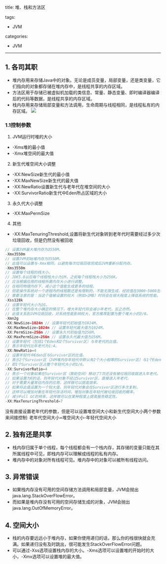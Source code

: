 title: 堆、栈和方法区

tags:
  - JVM

categories:
  - JVM

---
## 1. 各司其职
- 堆内存用来存储Java中的对象。无论是成员变量，局部变量，还是类变量，它们指向的对象都存储在堆内存中，是线程共享的内存区域。
- 方法区用于存储已被虚拟机加载的类信息、常量、静态变量、即时编译器编译后的代码等数据，是线程共享的内存区域。
- 栈内存用来存储局部变量和方法调用，生命周期与线程相同，是线程私有的内存区域。
![](/img/java/xx-size.png)

### 1.1控制参数
1. JVM运行时堆的大小
  - -Xms堆的最小值
  - -Xmx堆空间的最大值
2. 新生代堆空间大小调整
  - -XX:NewSize新生代的最小值
  - -XX:MaxNewSize新生代的最大值
  - -XX:NewRatio设置新生代与老年代在堆空间的大小
  - -XX:SurvivorRatio新生代中Eden所占区域的大小
3. 永久代大小调整
  - -XX:MaxPermSize
4. 其他
  - -XX:MaxTenuringThreshold,设置将新生代对象转到老年代时需要经过多少次垃圾回收，但是仍然没有被回收

```java
// 设置JVM最大堆内存为3550M。
-Xmx3550m
// 设置JVM初始堆内存为3550M。
// 此值可以设置与-Xmx相同，以避免每次垃圾回收完成后JVM重新分配内存。
-Xms3550m
// 设置每个线程的栈大小。
// JDK5.0以后每个线程栈大小为1M，之前每个线程栈大小为256K。
// 应当根据应用的线程所需内存大小进行调整。
// 在相同物理内存下，减小这个值能生成更多的线程。
// 但是操作系统对一个进程内的线程数还是有限制的，不能无限生成，经验值在3000~5000左右。
// 需要注意的是：当这个值被设置的较大（例如>2MB）时将会在很大程度上降低系统的性能。
-Xss128k
// 设置年轻代大小为2G。
// 在整个堆内存大小确定的情况下，增大年轻代将会减小年老代，反之亦然。
// 此值关系到JVM垃圾回收，对系统性能影响较大，官方推荐配置为整个堆大小的3/8。
-Xmn2g
-XX:NewSize=1024m // 设置年轻代初始值为1024M。
-XX:MaxNewSize=1024m // 设置年轻代最大值为1024M。
-XX:PermSize=256m // 设置永久代初始值为256M。
-XX:MaxPermSize=256m // 设置永久代最大值为256M。
// 设置年轻代（包括1个Eden和2个Survivor区）与年老代的比值。
// 表示年轻代比年老代为1:4。
-XX:NewRatio=4
// 设置年轻代中Eden区与Survivor区的比值。
// 表示2个Survivor区（JVM堆内存年轻代中默认有2个大小相等的Survivor区）与1个Eden区的比值为2:4，
// 即1个Survivor区占整个年轻代大小的1/6。
-XX:SurvivorRatio=4
// 表示一个对象如果在Survivor区（救助空间）移动了7次还没有被垃圾回收就进入年老代。
// 如果设置为0的话，则年轻代对象不经过Survivor区，直接进入年老代，
// 对于需要大量常驻内存的应用，这样做可以提高效率。
// 如果将此值设置为一个较大值，则年轻代对象会在Survivor区进行多次复制，
// 这样可以增加对象在年轻代存活时间，增加对象在年轻代被垃圾回收的概率，
// 减少Full GC的频率，这样做可以在某种程度上提高服务稳定性。
-XX:MaxTenuringThreshold=7
```

没有直接设置老年代的参数，但是可以设置堆空间大小和新生代空间大小两个参数来间接控制: 老年代空间大小=堆空间大小-年轻代空间大小

## 2. 独有还是共享
- 栈内存归属于单个线程，每个线程都会有一个栈内存，其存储的变量只能在其所属线程中可见，即栈内存可以理解成线程的私有内存。
- 堆内存中的对象对所有线程可见。堆内存中的对象可以被所有线程访问。

## 3. 异常错误
- 如果栈内存没有可用的空间存储方法调用和局部变量，JVM会抛出java.lang.StackOverFlowError。
- 而如果是堆内存没有可用的空间存储生成的对象，JVM会抛出java.lang.OutOfMemoryError。

## 4. 空间大小
- 栈的内存要远远小于堆内存，如果你使用递归的话，那么你的栈很快就会充满。如果递归没有及时跳出，很可能发生StackOverFlowError问题。
- 可以通过-Xss选项设置栈内存的大小。-Xms选项可以设置堆的开始时的大小，-Xmx选项可以设置堆的最大值。
